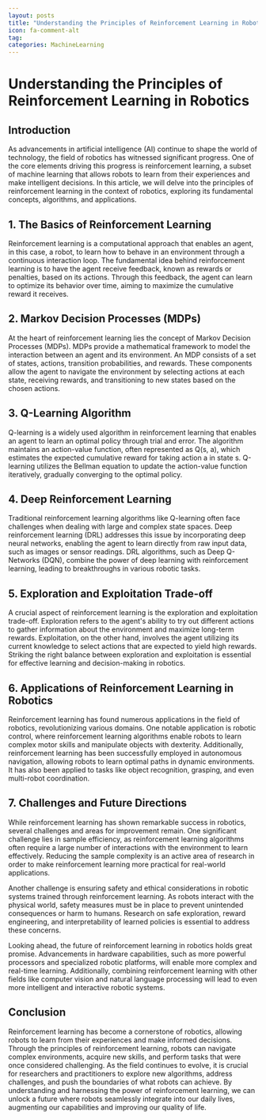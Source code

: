 ```yaml
---
layout: posts
title: "Understanding the Principles of Reinforcement Learning in Robotics"
icon: fa-comment-alt
tag:      
categories: MachineLearning
---
```



# Understanding the Principles of Reinforcement Learning in Robotics

## Introduction

As advancements in artificial intelligence (AI) continue to shape the world of technology, the field of robotics has witnessed significant progress. One of the core elements driving this progress is reinforcement learning, a subset of machine learning that allows robots to learn from their experiences and make intelligent decisions. In this article, we will delve into the principles of reinforcement learning in the context of robotics, exploring its fundamental concepts, algorithms, and applications.

## 1. The Basics of Reinforcement Learning

Reinforcement learning is a computational approach that enables an agent, in this case, a robot, to learn how to behave in an environment through a continuous interaction loop. The fundamental idea behind reinforcement learning is to have the agent receive feedback, known as rewards or penalties, based on its actions. Through this feedback, the agent can learn to optimize its behavior over time, aiming to maximize the cumulative reward it receives.

## 2. Markov Decision Processes (MDPs)

At the heart of reinforcement learning lies the concept of Markov Decision Processes (MDPs). MDPs provide a mathematical framework to model the interaction between an agent and its environment. An MDP consists of a set of states, actions, transition probabilities, and rewards. These components allow the agent to navigate the environment by selecting actions at each state, receiving rewards, and transitioning to new states based on the chosen actions.

## 3. Q-Learning Algorithm

Q-learning is a widely used algorithm in reinforcement learning that enables an agent to learn an optimal policy through trial and error. The algorithm maintains an action-value function, often represented as Q(s, a), which estimates the expected cumulative reward for taking action a in state s. Q-learning utilizes the Bellman equation to update the action-value function iteratively, gradually converging to the optimal policy.

## 4. Deep Reinforcement Learning

Traditional reinforcement learning algorithms like Q-learning often face challenges when dealing with large and complex state spaces. Deep reinforcement learning (DRL) addresses this issue by incorporating deep neural networks, enabling the agent to learn directly from raw input data, such as images or sensor readings. DRL algorithms, such as Deep Q-Networks (DQN), combine the power of deep learning with reinforcement learning, leading to breakthroughs in various robotic tasks.

## 5. Exploration and Exploitation Trade-off

A crucial aspect of reinforcement learning is the exploration and exploitation trade-off. Exploration refers to the agent's ability to try out different actions to gather information about the environment and maximize long-term rewards. Exploitation, on the other hand, involves the agent utilizing its current knowledge to select actions that are expected to yield high rewards. Striking the right balance between exploration and exploitation is essential for effective learning and decision-making in robotics.

## 6. Applications of Reinforcement Learning in Robotics

Reinforcement learning has found numerous applications in the field of robotics, revolutionizing various domains. One notable application is robotic control, where reinforcement learning algorithms enable robots to learn complex motor skills and manipulate objects with dexterity. Additionally, reinforcement learning has been successfully employed in autonomous navigation, allowing robots to learn optimal paths in dynamic environments. It has also been applied to tasks like object recognition, grasping, and even multi-robot coordination.

## 7. Challenges and Future Directions

While reinforcement learning has shown remarkable success in robotics, several challenges and areas for improvement remain. One significant challenge lies in sample efficiency, as reinforcement learning algorithms often require a large number of interactions with the environment to learn effectively. Reducing the sample complexity is an active area of research in order to make reinforcement learning more practical for real-world applications.

Another challenge is ensuring safety and ethical considerations in robotic systems trained through reinforcement learning. As robots interact with the physical world, safety measures must be in place to prevent unintended consequences or harm to humans. Research on safe exploration, reward engineering, and interpretability of learned policies is essential to address these concerns.

Looking ahead, the future of reinforcement learning in robotics holds great promise. Advancements in hardware capabilities, such as more powerful processors and specialized robotic platforms, will enable more complex and real-time learning. Additionally, combining reinforcement learning with other fields like computer vision and natural language processing will lead to even more intelligent and interactive robotic systems.

## Conclusion

Reinforcement learning has become a cornerstone of robotics, allowing robots to learn from their experiences and make informed decisions. Through the principles of reinforcement learning, robots can navigate complex environments, acquire new skills, and perform tasks that were once considered challenging. As the field continues to evolve, it is crucial for researchers and practitioners to explore new algorithms, address challenges, and push the boundaries of what robots can achieve. By understanding and harnessing the power of reinforcement learning, we can unlock a future where robots seamlessly integrate into our daily lives, augmenting our capabilities and improving our quality of life.